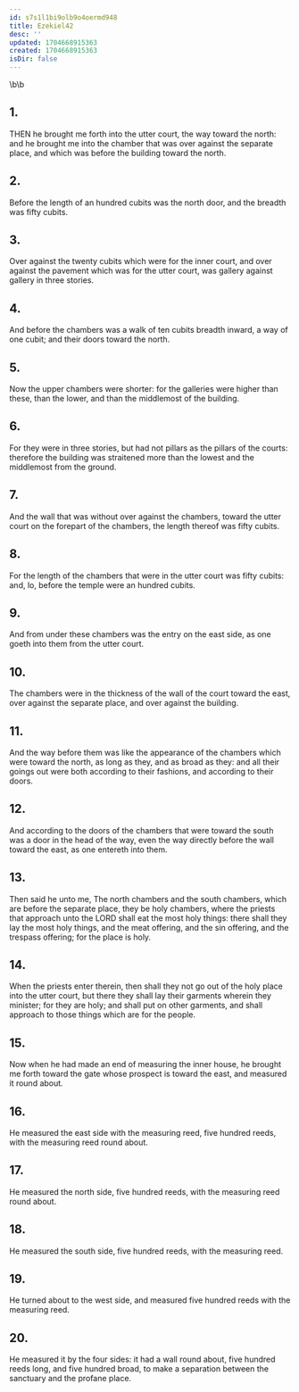```yaml
---
id: s7s1l1bi9olb9o4oermd948
title: Ezekiel42
desc: ''
updated: 1704668915363
created: 1704668915363
isDir: false
---
```

\b\b
## 1.
THEN he brought me forth into the utter court, the way toward the north: and he brought me into the chamber that was over against the separate place, and which was before the building toward the north.
## 2.
Before the length of an hundred cubits was the north door, and the breadth was fifty cubits.
## 3.
Over against the twenty cubits which were for the inner court, and over against the pavement which was for the utter court, was gallery against gallery in three stories.
## 4.
And before the chambers was a walk of ten cubits breadth inward, a way of one cubit; and their doors toward the north.
## 5.
Now the upper chambers were shorter: for the galleries were higher than these, than the lower, and than the middlemost of the building.
## 6.
For they were in three stories, but had not pillars as the pillars of the courts: therefore the building was straitened more than the lowest and the middlemost from the ground.
## 7.
And the wall that was without over against the chambers, toward the utter court on the forepart of the chambers, the length thereof was fifty cubits.
## 8.
For the length of the chambers that were in the utter court was fifty cubits: and, lo, before the temple were an hundred cubits.
## 9.
And from under these chambers was the entry on the east side, as one goeth into them from the utter court.
## 10.
The chambers were in the thickness of the wall of the court toward the east, over against the separate place, and over against the building.
## 11.
And the way before them was like the appearance of the chambers which were toward the north, as long as they, and as broad as they: and all their goings out were both according to their fashions, and according to their doors.
## 12.
And according to the doors of the chambers that were toward the south was a door in the head of the way, even the way directly before the wall toward the east, as one entereth into them.
## 13.
Then said he unto me, The north chambers and the south chambers, which are before the separate place, they be holy chambers, where the priests that approach unto the LORD shall eat the most holy things: there shall they lay the most holy things, and the meat offering, and the sin offering, and the trespass offering; for the place is holy.
## 14.
When the priests enter therein, then shall they not go out of the holy place into the utter court, but there they shall lay their garments wherein they minister; for they are holy; and shall put on other garments, and shall approach to those things which are for the people.
## 15.
Now when he had made an end of measuring the inner house, he brought me forth toward the gate whose prospect is toward the east, and measured it round about.
## 16.
He measured the east side with the measuring reed, five hundred reeds, with the measuring reed round about.
## 17.
He measured the north side, five hundred reeds, with the measuring reed round about.
## 18.
He measured the south side, five hundred reeds, with the measuring reed.
## 19.
He turned about to the west side, and measured five hundred reeds with the measuring reed.
## 20.
He measured it by the four sides: it had a wall round about, five hundred reeds long, and five hundred broad, to make a separation between the sanctuary and the profane place.
